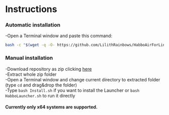 # Instructions
### Automatic installation

-Open a Terminal window and paste this command:
```sh
bash -c "$(wget -q -O- https://github.com/LilithRainbows/HabboAirForLinux/raw/main/Install.sh)"
```

### Manual installation

-Download repository as zip clicking [here](https://github.com/LilithRainbows/HabboAirForLinux/archive/refs/heads/main.zip)<br>
-Extract whole zip folder<br>
-Open a Terminal window and change current directory to extracted folder (type ```cd``` and drag&drop the folder)<br>
-Type ```bash Install.sh``` if you want to install the Launcher or ```bash HabboLauncher.sh``` to run it directly

#### Currently only x64 systems are supported.
